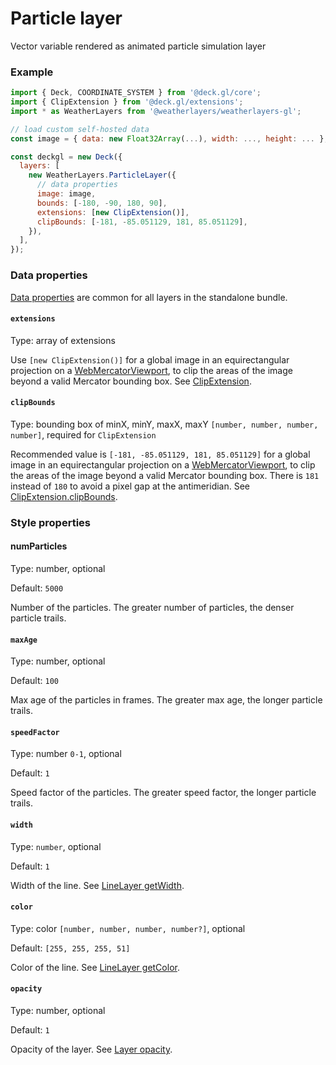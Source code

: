 # Particle layer

Vector variable rendered as animated particle simulation layer

### Example

```javascript
import { Deck, COORDINATE_SYSTEM } from '@deck.gl/core';
import { ClipExtension } from '@deck.gl/extensions';
import * as WeatherLayers from '@weatherlayers/weatherlayers-gl';

// load custom self-hosted data
const image = { data: new Float32Array(...), width: ..., height: ... };

const deckgl = new Deck({
  layers: [
    new WeatherLayers.ParticleLayer({
      // data properties
      image: image,
      bounds: [-180, -90, 180, 90],
      extensions: [new ClipExtension()],
      clipBounds: [-181, -85.051129, 181, 85.051129],
    }),
  ],
});
```

### Data properties

[Data properties](../data.md#data-properties) are common for all layers in the standalone bundle.

#### `extensions`

Type: array of extensions

Use `[new ClipExtension()]` for a global image in an equirectangular projection on a [WebMercatorViewport](https://deck.gl/docs/api-reference/core/web-mercator-viewport), to clip the areas of the image beyond a valid Mercator bounding box. See [ClipExtension](https://deck.gl/docs/api-reference/extensions/clip-extension).

#### `clipBounds`

Type: bounding box of minX, minY, maxX, maxY `[number, number, number, number]`, required for `ClipExtension`

Recommended value is `[-181, -85.051129, 181, 85.051129]` for a global image in an equirectangular projection on a [WebMercatorViewport](https://deck.gl/docs/api-reference/core/web-mercator-viewport), to clip the areas of the image beyond a valid Mercator bounding box. There is `181` instead of `180` to avoid a pixel gap at the antimeridian. See [ClipExtension.clipBounds](https://deck.gl/docs/api-reference/extensions/clip-extension#clipbounds).

### Style properties

#### numParticles

Type: number, optional

Default: `5000`

Number of the particles. The greater number of particles, the denser particle trails.

#### `maxAge`

Type: number, optional

Default: `100`

Max age of the particles in frames. The greater max age, the longer particle trails.

#### `speedFactor`

Type: number `0-1`, optional

Default: `1`

Speed factor of the particles. The greater speed factor, the longer particle trails.

#### `width`

Type: `number`, optional

Default: `1`

Width of the line. See [LineLayer getWidth](https://deck.gl/docs/api-reference/layers/line-layer#getwidth).

#### `color`

Type: color `[number, number, number, number?]`, optional

Default: `[255, 255, 255, 51]`

Color of the line. See [LineLayer getColor](https://deck.gl/docs/api-reference/layers/line-layer#getcolor).

#### `opacity`

Type: number, optional

Default: `1`

Opacity of the layer. See [Layer opacity](https://deck.gl/docs/api-reference/core/layer#opacity).
